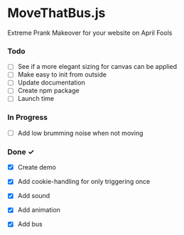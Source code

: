 # MoveThatBus.js

Extreme Prank Makeover for your website on April Fools

### Todo

- [ ] See if a more elegant sizing for canvas can be applied
- [ ] Make easy to init from outside
- [ ] Update documentation
- [ ] Create npm package
- [ ] Launch time

### In Progress

- [ ] Add low brumming noise when not moving

### Done ✓

- [x] Create demo
- [x] Add cookie-handling for only triggering once
- [x] Add sound
- [x] Add animation
- [x] Add bus

